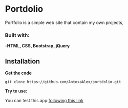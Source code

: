 # Portdolio

Portfolio is a simple web site that contain my own projects,

### Built with:


-**HTML, CSS, Bootstrap, jQuery** 

## Installation
**Get the code**
```
git clone https://github.com/AntoxaAlex/portdolio.git
```

**Try to use:**

You can test this app [following this link](https://antoxaalex.herokuapp.com/)

